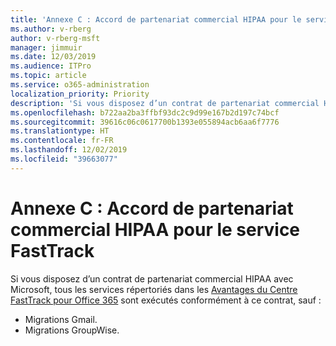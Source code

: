 ```yaml
---
title: 'Annexe C : Accord de partenariat commercial HIPAA pour le service FastTrack'
ms.author: v-rberg
author: v-rberg-msft
manager: jimmuir
ms.date: 12/03/2019
ms.audience: ITPro
ms.topic: article
ms.service: o365-administration
localization_priority: Priority
description: 'Si vous disposez d’un contrat de partenariat commercial HIPAA avec Microsoft pour les services FastTrack, tous les services répertoriés dans le FastTrack Center Benefit for Office 365 sont inclus dans ce contrat sauf :'
ms.openlocfilehash: b722aa2ba3ffbf93dc2c9d99e167b2d197c74bcf
ms.sourcegitcommit: 39616c06c0617700b1393e055894acb6aa6f7776
ms.translationtype: HT
ms.contentlocale: fr-FR
ms.lasthandoff: 12/02/2019
ms.locfileid: "39663077"
---
```

# <a name="appendix-c---fasttrack-center-hipaa-business-associate-agreement"></a>Annexe C : Accord de partenariat commercial HIPAA pour le service FastTrack

Si vous disposez d’un contrat de partenariat commercial HIPAA avec Microsoft, tous les services répertoriés dans les [Avantages du Centre FastTrack pour Office 365](O365-fasttrack-benefit-for-office-365.md) sont exécutés conformément à ce contrat, sauf : 
  
- Migrations Gmail.   
- Migrations GroupWise.
    

